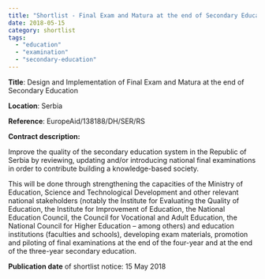 ```yaml
---
title: "Shortlist - Final Exam and Matura at the end of Secondary Education in Serbia"
date: 2018-05-15
category: shortlist
tags: 
  - "education"
  - "examination"
  - "secondary-education"
---
```


**Title**: Design and Implementation of Final Exam and Matura at the end of Secondary Education

**Location**: Serbia

**Reference**: EuropeAid/138188/DH/SER/RS

**Contract description:**

Improve the quality of the secondary education system in the Republic of Serbia by reviewing, updating and/or introducing national final examinations in order to contribute building a knowledge-based society.

This will be done through strengthening the capacities of the Ministry of Education, Science and Technological Development and other relevant national stakeholders (notably the Institute for Evaluating the Quality of Education, the Institute for Improvement of Education, the National Education Council, the Council for Vocational and Adult Education, the National Council for Higher Education – among others) and education institutions (faculties and schools), developing exam materials, promotion and piloting of final examinations at the end of the four-year and at the end of the three-year secondary education.

**Publication date** of shortlist notice: 15 May 2018
